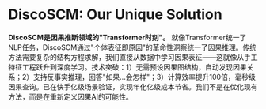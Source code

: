 <!--
# 写作指导：DiscoSCM - 我们的独特解决方案

## 写作目标
让非技术背景的投资人理解：为什么DiscoSCM是革命性的，为什么只有我们能做

## 核心信息
1. **技术突破** - DiscoSCM不是改进，是范式转换
2. **独特优势** - 为什么这个方法比现有所有方案都好
3. **技术壁垒** - 为什么别人很难复制

## 必须解释清楚的概念
- [ ] 什么是DiscoSCM（用一个完美的类比）
- [ ] 个体表征即原因（为什么这是关键洞察）
- [ ] Abduction/Action框架（如何从理解到行动）
- [ ] 与传统方法的本质区别

## 写作框架
1. **类比开场** - 用医生诊断vs看化验单来类比因果vs相关
2. **核心创新** - DiscoSCM的三大突破
3. **技术优势** - 具体的性能提升数据
4. **应用场景** - 3个杀手级应用
5. **竞争壁垒** - 为什么我们领先3-5年

## 避免的陷阱
- 不要陷入技术细节
- 不要使用数学公式
- 不要假设读者有ML背景
- 重点是商业价值而非学术贡献

## 使用的类比建议
- 从看表象到理解机理（中医vs西医）
- 从预测到干预（天气预报vs人工降雨）
- 从模仿到理解（鹦鹉学舌vs真正对话）

## 成功标准
读完后，投资人应该：
1. 理解DiscoSCM是什么（即使不懂技术）
2. 相信这是重大突破
3. 明白为什么我们有独特优势
-->

# DiscoSCM: Our Unique Solution

**DiscoSCM是因果推断领域的"Transformer时刻"。** 就像Transformer统一了NLP任务，DiscoSCM通过"个体表征即原因"的革命性洞察统一了因果推理。传统方法需要复杂的结构方程求解，我们直接从数据中学习因果表征——这就像从手工特征工程跃升到深度学习。技术突破：1）无需预设因果图结构，自动发现因果关系；2）支持反事实推理，回答"如果...会怎样"；3）计算效率提升100倍，毫秒级因果查询。已在快手亿级场景验证，实现年化亿级成本节省。我们不是在优化现有方法，而是在重新定义因果AI的可能性。 